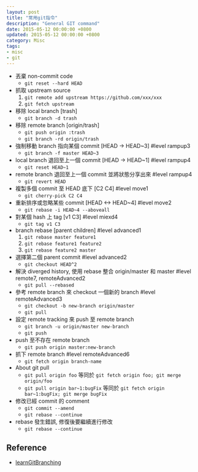 ```yaml
---
layout: post
title: "常用git指令"
description: "General GIT command"
date: 2015-05-12 00:00:00 +0800
updated: 2015-05-12 00:00:00 +0800
category: Misc
tags: 
- misc
- git
---
```


* 丟棄 non-commit code
    * `git reset --hard HEAD`
* 抓取 upstream source
    1. `git remote add upstream https://github.com/xxx/xxx`
    2. `git fetch upstream`
* 移除 local branch [trash]  
    * `git branch -d trash`
* 移除 remote branch [origin/trash]  
    * `git push origin :trash`
    * `git branch -rd origin/trash`
* 強制移動 branch 指向某個 commit [HEAD -> HEAD~3] #level rampup3
    * `git branch -f master HEAD~3`
* local branch 退回至上一個 commit [HEAD -> HEAD~1] #level rampup4
    * `git reset HEAD~1`
* remote branch 退回至上一個 commit 並將狀態分享出來 #level rampup4
    * `git revert HEAD`
* 複製多個 commit 至 HEAD 底下 [C2 C4] #level move1
    * `git cherry-pick C2 C4`
* 重新排序或忽略某些 commit [HEAD <-> HEAD~4] #level move2
    * `git rebase -i HEAD~4 --aboveall`
* 對某個 hash 上 tag [v1 C3] #level miexd4
    * `git tag v1 C3`
* branch rebase [parent children] #level advanced1
    1. `git rebase master feature1`
    2. `git rebase feature1 feature2`
    3. `git rebase feature2 master`
* 選擇第二個 parent commit #level advanced2 
    * `git checkout HEAD^2`
* 解決 diverged history, 使用 rebase 整合 origin/master 和 master #level remote7, remoteAdvanced2
    * `git pull --rebased`
* 參考 remote branch 來 checkout 一個新的 branch #level remoteAdvanced3
    * `git checkout -b new-branch origin/master`
    * `git pull`
* 設定 remote tracking 來 push 至 remote branch 
    * `git branch -u origin/master new-branch`
    * `git push`
* push 至不存在 remote branch
    * `git push origin master:new-branch`
* 抓下 remote branch #level remoteAdvanced6
    * `git fetch origin branch-name`
* About git pull 
    * `git pull origin foo` 等同於 `git fetch origin foo; git merge origin/foo`
    * `git pull origin bar~1:bugFix` 等同於 `git fetch origin bar~1:bugFix; git merge bugFix`
* 修改已經 commit 的 comment
    * `git commit --amend`
    * `git rebase --continue`
* rebase 發生錯誤, 修復後要繼續進行修改
    * `git rebase --continue`

Reference
---------
- [learnGitBranching](http://pcottle.github.io/learnGitBranching/)
